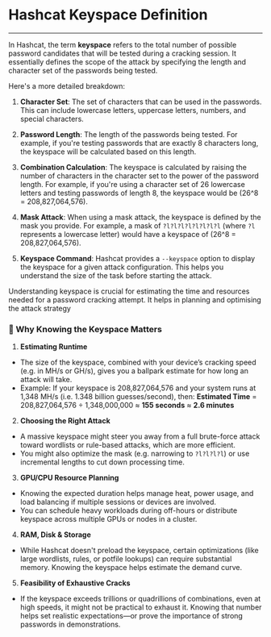 # Hashcat Keyspace Definition
---
In Hashcat, the term **keyspace** refers to the total number of possible password candidates that will be tested during a cracking session. It essentially defines the scope of the attack by specifying the length and character set of the passwords being tested.

Here's a more detailed breakdown:

1. **Character Set**: The set of characters that can be used in the passwords. This can include lowercase letters, uppercase letters, numbers, and special characters.

2. **Password Length**: The length of the passwords being tested. For example, if you're testing passwords that are exactly 8 characters long, the keyspace will be calculated based on this length.

3. **Combination Calculation**: The keyspace is calculated by raising the number of characters in the character set to the power of the password length. For example, if you're using a character set of 26 lowercase letters and testing passwords of length 8, the keyspace would be \(26^8 = 208,827,064,576\).

4. **Mask Attack**: When using a mask attack, the keyspace is defined by the mask you provide. For example, a mask of `?l?l?l?l?l?l?l?l` (where `?l` represents a lowercase letter) would have a keyspace of \(26^8 = 208,827,064,576\).

5. **Keyspace Command**: Hashcat provides a `--keyspace` option to display the keyspace for a given attack configuration. This helps you understand the size of the task before starting the attack.

Understanding keyspace is crucial for estimating the time and resources needed for a password cracking attempt. It helps in planning and optimising the attack strategy


### 🔑 Why Knowing the Keyspace Matters

1. **Estimating Runtime**
- The size of the keyspace, combined with your device’s cracking speed (e.g. in MH/s or GH/s), gives you a ballpark estimate for how long an attack will take.
- Example: 
	If your keyspace is 208,827,064,576 and your system runs at 1,348 MH/s (i.e. 1.348 billion guesses/second), then:
	**Estimated Time** = 208,827,064,576 ÷ 1,348,000,000 ≈ **155 seconds** ≈ **2.6 minutes**


2. **Choosing the Right Attack**
- A massive keyspace might steer you away from a full brute-force attack toward wordlists or rule-based attacks, which are more efficient.
- You might also optimize the mask (e.g. narrowing to `?l?l?l?l`) or use incremental lengths to cut down processing time.

3. **GPU/CPU Resource Planning**
- Knowing the expected duration helps manage heat, power usage, and load balancing if multiple sessions or devices are involved.
- You can schedule heavy workloads during off-hours or distribute keyspace across multiple GPUs or nodes in a cluster.

4. **RAM, Disk & Storage**
- While Hashcat doesn't preload the keyspace, certain optimizations (like large wordlists, rules, or potfile lookups) can require substantial memory. Knowing the keyspace helps estimate the demand curve.

5. **Feasibility of Exhaustive Cracks**
- If the keyspace exceeds trillions or quadrillions of combinations, even at high speeds, it might not be practical to exhaust it. Knowing that number helps set realistic expectations—or prove the importance of strong passwords in demonstrations.

